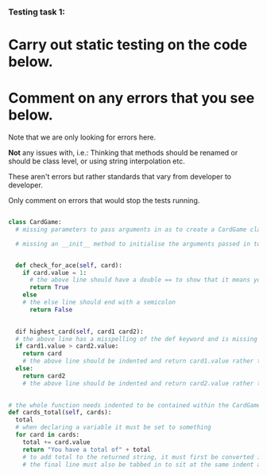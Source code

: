 ### Testing task 1:

# Carry out static testing on the code below.
# Comment on any errors that you see below.

Note that we are only looking for errors here.

**Not** any issues with, i.e.: 
Thinking that methods should be renamed or should be class level, or using string interpolation etc. 

These aren't errors but rather standards that vary from developer to developer. 

Only comment on errors that would stop the tests running.

```python

class CardGame:
  # missing parameters to pass arguments in as to create a CardGame class

  # missing an __init__ method to initialise the arguments passed in to the CardGame class


  def check_for_ace(self, card):
    if card.value = 1:
      # the above line should have a double == to show that it means you are checking for equality rather than setting card.value to 1
      return True
    else
    # the else line should end with a semicolon
      return False
   

  dif highest_card(self, card1 card2):
  # the above line has a misspelling of the def keyword and is missing a comma between card1 and card2
  if card1.value > card2.value:
    return card
    # the above line should be indented and return card1.value rather than card
  else:
    return card2
    # the above line should be indented and return card2.value rather than card2
  

# the whole function needs indented to be contained within the CardGame class
def cards_total(self, cards):
  total
  # when declaring a variable it must be set to something
  for card in cards:
    total += card.value
    return "You have a total of" + total
    # to add total to the returned string, it must first be converted into a string and a space should be added at the end of the string
    # the final line must also be tabbed in to sit at the same indent as the for loop, otherwise this will return the string after only having completed one iteration of the for loop
  
```
